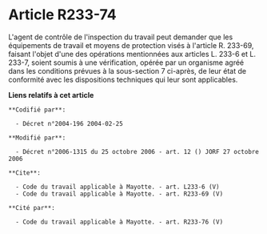 # Article R233-74

L'agent de contrôle de l'inspection du travail peut demander que les équipements de travail et moyens de protection visés à
l'article R. 233-69, faisant l'objet d'une des opérations mentionnées aux articles L. 233-6 et L. 233-7, soient soumis à une
vérification, opérée par un organisme agréé dans les conditions prévues à la sous-section 7 ci-après, de leur état de
conformité avec les dispositions techniques qui leur sont applicables.

**Liens relatifs à cet article**

	**Codifié par**:

	  - Décret n°2004-196 2004-02-25

	**Modifié par**:

	  - Décret n°2006-1315 du 25 octobre 2006 - art. 12 () JORF 27 octobre 2006

	**Cite**:

	  - Code du travail applicable à Mayotte. - art. L233-6 (V)
	  - Code du travail applicable à Mayotte. - art. R233-69 (V)

	**Cité par**:

	  - Code du travail applicable à Mayotte. - art. R233-76 (V)
